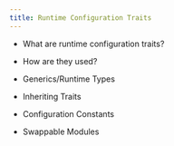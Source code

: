 ```yaml
---
title: Runtime Configuration Traits
---
```


* What are runtime configuration traits?

* How are they used?

* Generics/Runtime Types

* Inheriting Traits

* Configuration Constants

* Swappable Modules
